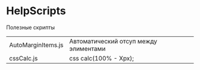 # HelpScripts
Полезные скрипты
<table>
<tr>
  <td>
    AutoMarginItems.js
  </td>
  <td>
    Автоматический отсуп между элиментами
  </td>
<tr>
<tr>
  <td>
    cssCalc.js
  </td>
  <td>
    css calc(100% - Xpx);
  </td>
<tr>
</table>

